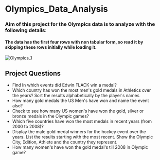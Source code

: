 # Olympics_Data_Analysis

### Aim of this project for the Olympics data is to analyze with the following details:
#### The data has the first four rows with non tabular form, so read it by skipping these rows initially while loading it.
![Olympics_1](https://user-images.githubusercontent.com/38702532/138382099-9489a764-5beb-4e52-9735-81bbd6b1a189.jpg)

## Project Questions


- Find In which events did Edwin FLACK win a medal?
- Which country has won the most men's gold medals in Athletics over the years? Sort the results alphabetically by the player's names.
- How many gold medals the US Men's have won and name the event also?
- Check to see how many US women's have won the gold, silver or bronze medals in the Olympic games?
- Which five countries have won the most medals in recent years (from 2000 to 2008)?
- Display the male gold medal winners for the hockey event over the years. List the results starting with the most recent. Show the Olympic City, Edition, Athlete and the country they represent.
- How many women's have won the gold medal's till 2008 in Olympic game?
